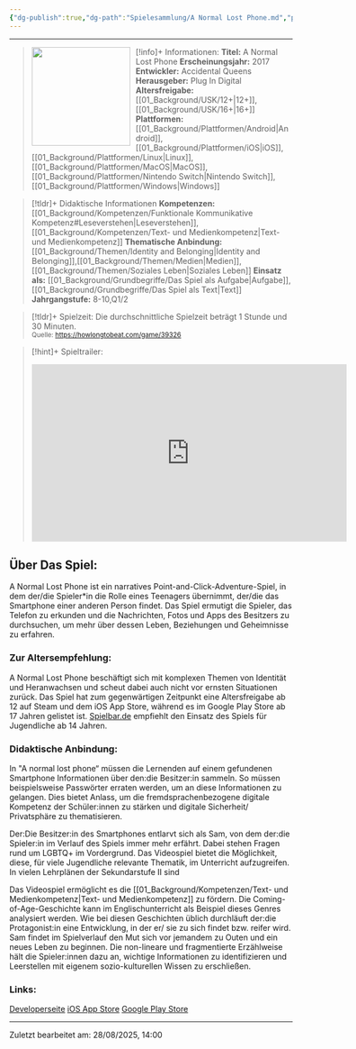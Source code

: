 ```yaml
---
{"dg-publish":true,"dg-path":"Spielesammlung/A Normal Lost Phone.md","permalink":"/spielesammlung/a-normal-lost-phone/","noteIcon":"2"}
---
```


---
>[!info]+ Informationen:
><img src="https://images.igdb.com/igdb/image/upload/t_cover_big/co2kfs.webp" style="float:left;height:175px;padding-right:10px">**Titel:** A Normal Lost Phone
>**Erscheinungsjahr:** 2017
>**Entwickler:** Accidental Queens
>**Herausgeber:** Plug In Digital
>**Altersfreigabe:** [[01_Background/USK/12+\|12+]],[[01_Background/USK/16+\|16+]]
>**Plattformen:** [[01_Background/Plattformen/Android\|Android]],[[01_Background/Plattformen/iOS\|iOS]],[[01_Background/Plattformen/Linux\|Linux]],[[01_Background/Plattformen/MacOS\|MacOS]],[[01_Background/Plattformen/Nintendo Switch\|Nintendo Switch]],[[01_Background/Plattformen/Windows\|Windows]]

>[!tldr]+ Didaktische Informationen
>**Kompetenzen:** [[01_Background/Kompetenzen/Funktionale Kommunikative Kompetenz#Leseverstehen\|Leseverstehen]],[[01_Background/Kompetenzen/Text- und Medienkompetenz\|Text- und Medienkompetenz]]
>**Thematische Anbindung:** [[01_Background/Themen/Identity and Belonging\|Identity and Belonging]],[[01_Background/Themen/Medien\|Medien]],[[01_Background/Themen/Soziales Leben\|Soziales Leben]]
>**Einsatz als:** [[01_Background/Grundbegriffe/Das Spiel als Aufgabe\|Aufgabe]],[[01_Background/Grundbegriffe/Das Spiel als Text\|Text]]
>**Jahrgangstufe:** 8-10,Q1/2

>[!tldr]+ Spielzeit: 
>Die durchschnittliche Spielzeit beträgt 1 Stunde und 30 Minuten.  
><sub>Quelle: https://howlongtobeat.com/game/39326</sub>

>[!hint]+ Spieltrailer:
><iframe width="560" height="315" src="https://www.youtube.com/embed/Fx98oCmyxMc?si=N-RmL7bvVZoaEu3_" title="YouTube video player" frameborder="0" allow="accelerometer; autoplay; clipboard-write; encrypted-media; gyroscope; picture-in-picture; web-share" referrerpolicy="strict-origin-when-cross-origin" allowfullscreen></iframe>

## Über Das Spiel:
A Normal Lost Phone ist ein narratives Point-and-Click-Adventure-Spiel, in dem der/die Spieler\*in die Rolle eines Teenagers übernimmt, der/die das Smartphone einer anderen Person findet. Das Spiel ermutigt die Spieler, das Telefon zu erkunden und die Nachrichten, Fotos und Apps des Besitzers zu durchsuchen, um mehr über dessen Leben, Beziehungen und Geheimnisse zu erfahren.

### Zur Altersempfehlung:
A Normal Lost Phone beschäftigt sich mit komplexen Themen von Identität und Heranwachsen und scheut dabei auch nicht vor ernsten Situationen zurück. Das Spiel hat zum gegenwärtigen Zeitpunkt eine Altersfreigabe ab 12 auf Steam und dem iOS App Store, während es im Google Play Store ab 17 Jahren gelistet ist. [Spielbar.de](https://www.spielbar.de/spiele/150703/a-normal-lost-phone) empfiehlt den Einsatz des Spiels für Jugendliche ab 14 Jahren.

### Didaktische Anbindung:
In "A normal lost phone“ müssen die Lernenden auf einem gefundenen Smartphone Informationen über den:die Besitzer:in sammeln. So müssen beispielsweise Passwörter erraten werden, um an diese Informationen zu gelangen. Dies bietet Anlass, um die fremdsprachenbezogene digitale Kompetenz der Schüler:innen zu stärken und digitale Sicherheit/ Privatsphäre zu thematisieren.

Der:Die Besitzer:in des Smartphones entlarvt sich als Sam, von dem der:die Spieler:in im Verlauf des Spiels immer mehr erfährt. Dabei stehen Fragen rund um LGBTQ+ im Vordergrund. Das Videospiel bietet die Möglichkeit, diese, für viele Jugendliche relevante Thematik, im Unterricht aufzugreifen. In vielen Lehrplänen der Sekundarstufe II sind 

Das Videospiel ermöglicht es die [[01_Background/Kompetenzen/Text- und Medienkompetenz\|Text- und Medienkompetenz]] zu fördern. Die Coming-of-Age-Geschichte  kann im Englischunterricht als Beispiel dieses Genres analysiert werden. Wie bei diesen Geschichten üblich durchläuft der:die Protagonist:in eine Entwicklung, in der er/ sie zu sich findet bzw. reifer wird. Sam findet im Spielverlauf den Mut sich vor jemandem zu Outen und ein neues Leben zu beginnen. Die non-lineare und fragmentierte Erzählweise hält die Spieler:innen dazu an, wichtige Informationen zu identifizieren und Leerstellen mit eigenem sozio-kulturellen Wissen zu erschließen. 
### Links:
[Developerseite](https://dearvillagers.itch.io/a-normal-lost-phone)
[iOS App Store](https://www.google.com/url?sa=t&source=web&rct=j&opi=89978449&url=https://apps.apple.com/de/app/a-normal-lost-phone/id1181828672&ved=2ahUKEwjF5Pa5n_uGAxWo_7sIHefBAegQFnoECDoQAQ&usg=AOvVaw3ejKuA-f1IBRdb0nuYD03X)
[Google Play Store](https://www.google.com/url?sa=t&source=web&rct=j&opi=89978449&url=https://play.google.com/store/apps/details%3Fid%3Dcom.accidentalqueens.anormallostphone%26hl%3Dde&ved=2ahUKEwjF5Pa5n_uGAxWo_7sIHefBAegQFnoECDsQAQ&usg=AOvVaw2Y_n7RiDVv7F3B4sZNZtXx)





---
Zuletzt bearbeitet am: 28/08/2025, 14:00

